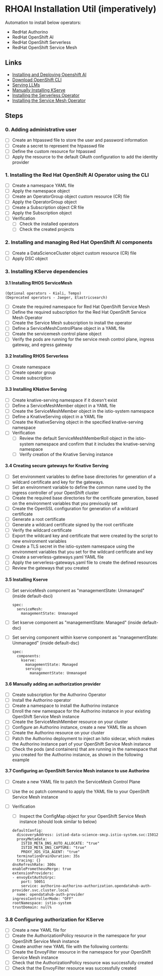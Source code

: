 # RHOAI Installation Util (imperatively)

Automation to install below operators:

- RedHat Authorino
- RedHat OpenShift AI
- RedHat OpenShift Serverless
- RedHat OpenShift Service Mesh

## Links

- [Installing and Deploying Openshift AI](https://access.redhat.com/documentation/en-us/red_hat_openshift_ai_self-managed/2.9/html/installing_and_uninstalling_openshift_ai_self-managed/installing-and-deploying-openshift-ai_install#doc-wrapper)
- [Download OpenShift CLI](https://docs.openshift.com/container-platform/4.15/cli_reference/openshift_cli/getting-started-cli.html#installing-openshift-cli)
- [Serving LLMs](https://access.redhat.com/documentation/en-us/red_hat_openshift_ai_self-managed/2.9/html/serving_models/serving-large-models_serving-large-models)
- [Manually Installing KServe](https://access.redhat.com/documentation/en-us/red_hat_openshift_ai_self-managed/2.9/html/serving_models/serving-large-models_serving-large-models#manually-installing-kserve_serving-large-models)
- [Installing the Serverless Operator](https://docs.openshift.com/serverless/1.32/install/install-serverless-operator.html)
- [Installing the Service Mesh Operator](https://docs.openshift.com/container-platform/4.15/service_mesh/v2x/installing-ossm.html#installing-ossm)

## Steps

### 0. Adding administrative user

- [ ] Create an htpasswd file to store the user and password information
- [ ] Create a secret to represent the htpasswd file
- [ ] Define the custom resource for htpasswd
- [ ] Apply the resource to the default OAuth configuration to add the identity provider

### 1. Installing the Red Hat OpenShift AI Operator using the CLI

- [ ] Create a namespace YAML file
- [ ] Apply the namespace object
- [ ] Create an OperatorGroup object custom resource (CR) file
- [ ] Apply the OperatorGroup object
- [ ] Create a Subscription object CR file
- [ ] Apply the Subscription object
- [ ] Verification
  - [ ] Check the installed operators
  - [ ] Check the created projects

### 2. Installing and managing Red Hat OpenShift AI components

- [ ] Create a DataScienceCluster object custom resource (CR) file
- [ ] Apply DSC object

### 3. Installing KServe dependencies

#### 3.1 Installing RHOS ServiceMesh

    (Optional operators - Kiali, Tempo)
    (Deprecated operators - Jaeger, Elastricsearch)

- [ ] Create the required namespace for Red Hat OpenShift Service Mesh
- [ ] Define the required subscription for the Red Hat OpenShift Service Mesh Operator
- [ ] Create the Service Mesh subscription to install the operator
- [ ] Define a ServiceMeshControlPlane object in a YAML file
- [ ] Create the servicemesh control plane object
- [ ] Verify the pods are running for the service mesh control plane, ingress gateway, and egress gateway

#### 3.2 Installing RHOS Serverless

- [ ] Create namespace
- [ ] Create opeator group
- [ ] Create subscription

#### 3.3 Installing KNative Serving

- [ ] Create knative-serving namespace if it doesn't exist
- [ ] Define a ServiceMeshMember object in a YAML file
- [ ] Create the ServiceMeshMember object in the istio-system namespace
- [ ] Define a KnativeServing object in a YAML file
- [ ] Create the KnativeServing object in the specified knative-serving namespace
- [ ] Verification
  - [ ] Review the default ServiceMeshMemberRoll object in the istio-system namespace and confirm that it includes the knative-serving namespace
  - [ ] Verify creation of the Knative Serving instance

#### 3.4 Creating secure gateways for Knative Serving

- [ ] Set environment variables to define base directories for generation of a wildcard certificate and key for the gateways.
- [ ] Set an environment variable to define the common name used by the ingress controller of your OpenShift cluster
- [ ] Create the required base directories for the certificate generation, based on the environment variables that you previously set
- [ ] Create the OpenSSL configuration for generation of a wildcard certificate
- [ ] Generate a root certificate
- [ ] Generate a wildcard certificate signed by the root certificate
- [ ] Verify the wildcard certificate
- [ ] Export the wildcard key and certificate that were created by the script to new environment variables
- [ ] Create a TLS secret in the istio-system namespace using the environment variables that you set for the wildcard certificate and key
- [ ] Create a serverless-gateways.yaml YAML file
- [ ] Apply the serverless-gateways.yaml file to create the defined resources
- [ ] Review the gateways that you created

#### 3.5 Installing Kserve

- [ ] Set serviceMesh component as "managementState: Unmanaged" (inside default-dsci)

  ```
  spec:
    serviceMesh:
      managementState: Unmanaged
  ```

- [ ] Set kserve component as "managementState: Managed" (inside default-dsc)
- [ ] Set serving component within kserve component as "managementState: Unmanaged" (inside default-dsc)

  ```
  spec:
    components:
      kserve:
        managementState: Managed
        serving:
          managementState: Unmanaged
  ```

#### 3.6 Manually adding an authorization provider

- [ ] Create subscription for the Authorino Operator
- [ ] Install the Authorino operator
- [ ] Create a namespace to install the Authorino instance
- [ ] Enroll the new namespace for the Authorino instance in your existing OpenShift Service Mesh instance
- [ ] Create the ServiceMeshMember resource on your cluster
- [ ] Configure an Authorino instance, create a new YAML file as shown
- [ ] Create the Authorino resource on your cluster
- [ ] Patch the Authorino deployment to inject an Istio sidecar, which makes the Authorino instance part of your OpenShift Service Mesh instance
- [ ] Check the pods (and containers) that are running in the namespace that you created for the Authorino instance, as shown in the following example

#### 3.7 Configuring an OpenShift Service Mesh instance to use Authorino

- [ ] Create a new YAML file to patch the ServiceMesh Control Plane
- [ ] Use the oc patch command to apply the YAML file to your OpenShift Service Mesh instance
- [ ] Verification

  - [ ] Inspect the ConfigMap object for your OpenShift Service Mesh instance (should look similar to below)

  ```
  defaultConfig:
    discoveryAddress: istiod-data-science-smcp.istio-system.svc:15012
    proxyMetadata:
      ISTIO_META_DNS_AUTO_ALLOCATE: "true"
      ISTIO_META_DNS_CAPTURE: "true"
      PROXY_XDS_VIA_AGENT: "true"
    terminationDrainDuration: 35s
    tracing: {}
  dnsRefreshRate: 300s
  enablePrometheusMerge: true
  extensionProviders:
  - envoyExtAuthzGrpc:
      port: 50051
      service: authorino-authorino-authorization.opendatahub-auth-provider.svc.cluster.local
    name: opendatahub-auth-provider
  ingressControllerMode: "OFF"
  rootNamespace: istio-system
  trustDomain: null%
  ```

### 3.8 Configuring authorization for KServe

- [ ] Create a new YAML file for
- [ ] Create the AuthorizationPolicy resource in the namespace for your OpenShift Service Mesh instance
- [ ] Create another new YAML file with the following contents:
- [ ] Create the EnvoyFilter resource in the namespace for your OpenShift Service Mesh instance
- [ ] Check that the AuthorizationPolicy resource was successfully created
- [ ] Check that the EnvoyFilter resource was successfully created
